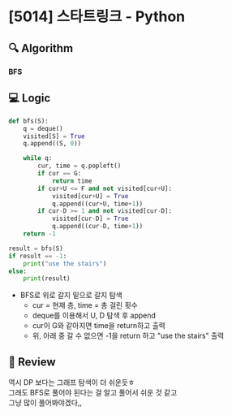 # [5014] 스타트링크 - Python

## :mag: Algorithm
**BFS**

## :computer: Logic

```Python
def bfs(S):
    q = deque()
    visited[S] = True
    q.append((S, 0))

    while q:
        cur, time = q.popleft()
        if cur == G:
            return time
        if cur+U <= F and not visited[cur+U]:
            visited[cur+U] = True
            q.append((cur+U, time+1))
        if cur-D >= 1 and not visited[cur-D]:
            visited[cur-D] = True
            q.append((cur-D, time+1))
    return -1

result = bfs(S)
if result == -1:
    print("use the stairs")
else:
    print(result)
```

- BFS로 위로 갈지 밑으로 갈지 탐색  
  - cur = 현재 층, time = 총 걸린 횟수  
  - deque를 이용해서 U, D 탐색 후 append  
  - cur이 G와 같아지면 time을 return하고 출력  
  - 위, 아래 중 갈 수 없으면 -1을 return 하고 "use the stairs" 출력  

## :memo: Review
역시 DP 보다는 그래프 탐색이 더 쉬운듯ㅎ  
그래도 BFS로 풀어야 된다는 걸 알고 풀어서 쉬운 것 같고  
그냥 많이 풀어봐야겠다,,
